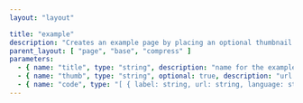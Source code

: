 ```yaml
---
layout: "layout"

title: "example"
description: "Creates an example page by placing an optional thumbnail image above a tab container presenting syntax-highlighted code files."
parent_layout: [ "page", "base", "compress" ]
parameters:
  - { name: "title", type: "string", description: "name for the example" }
  - { name: "thumb", type: "string", optional: true, description: "url to a thumbnail image" }
  - { name: "code", type: "[ { label: string, url: string, language: string }, .. ]", description: "list of example source file urls to be rendered (one to a tab), each with a tab label and optional language identifier for syntax highlighting" }
---
```

